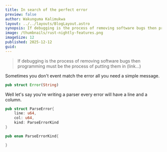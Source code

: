 ```yaml
---
title: In search of the perfect error
preview: false
author: Wakunguma Kalimukwa
layout: ../../layouts/BlogLayout.astro
synopsis: If debugging is the process of removing software bugs then programming must be the process of putting them in
image: /thumbnails/rust-nightly-features.png
imageSize: 12
published: 2025-12-12
guid:
---
```

>If debugging is the process of removing software bugs then programming must be the process of putting them in (link...)

Sometimes you don't event match the error all you need a simple message.

```rust
pub struct Error(String)
```

Well let's say you're writing a parser every error will have a line and a column.

```rust
pub struct ParseError{
	line: u64,
	col: u64,
	kind: ParseErrorKind
}

pub enum ParseErrorKind{

}
```
